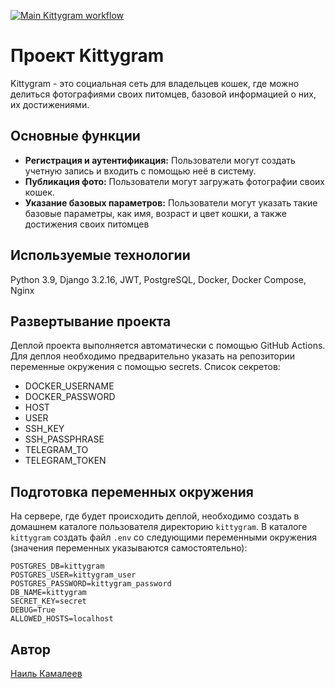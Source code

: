 [![Main Kittygram workflow](https://github.com/greenlama/kittygram_final/actions/workflows/main.yml/badge.svg?branch=main)](https://github.com/greenlama/kittygram_final/actions/workflows/main.yml)

# Проект Kittygram

Kittygram - это социальная сеть для владельцев кошек, где можно делиться фотографиями своих питомцев, базовой информацией о них, их достижениями.

## Основные функции

- **Регистрация и аутентификация:** Пользователи могут создать учетную запись и входить с помощью неё в систему.
- **Публикация фото:** Пользователи могут загружать фотографии своих кошек.
- **Указание базовых параметров:** Пользователи могут указать такие базовые параметры, как имя, возраст и цвет кошки, а также достижения своих питомцев

## Используемые технологии

Python 3.9, Django 3.2.16, JWT, PostgreSQL, Docker, Docker Compose, Nginx

## Развертывание проекта

Деплой проекта выполняется автоматически с помощью GitHub Actions. Для деплоя необходимо предварительно указать на репозитории переменные окружения с помощью secrets.
Список секретов:
- DOCKER_USERNAME
- DOCKER_PASSWORD
- HOST
- USER
- SSH_KEY
- SSH_PASSPHRASE
- TELEGRAM_TO
- TELEGRAM_TOKEN

## Подготовка переменных окружения

На сервере, где будет происходить деплой, необходимо создать в домашнем каталоге пользователя директорию `kittygram`. В каталоге `kittygram` создать файл `.env` со следующими переменными окружения (значения переменных указываются самостоятельно):
```
POSTGRES_DB=kittygram
POSTGRES_USER=kittygram_user
POSTGRES_PASSWORD=kittygram_password
DB_NAME=kittygram
SECRET_KEY=secret
DEBUG=True
ALLOWED_HOSTS=localhost
```

## Автор

[Наиль Камалеев](https://github.com/greenlama)
